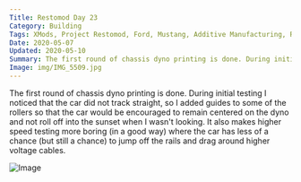 ```yaml
---
Title: Restomod Day 23
Category: Building
Tags: XMods, Project Restomod, Ford, Mustang, Additive Manufacturing, Rapid Prototyping, 3D Printing
Date: 2020-05-07
Updated: 2020-05-10
Summary: The first round of chassis dyno printing is done. During initial testing I noticed that the car did not track straight, so I added guides to some of the rollers so that the car would be encouraged to remain centered on the dyno and not roll off into the sunset when I wasn't looking. It also makes higher speed testing more boring (in a good way) where the car has less of a chance (but still a chance) to jump off the rails and drag around higher voltage cables.
Image: img/IMG_5509.jpg
---
```


The first round of chassis dyno printing is done. During initial testing I
noticed that the car did not track straight, so I added guides to some of the
rollers so that the car would be encouraged to remain centered on the dyno and
not roll off into the sunset when I wasn't looking. It also makes higher speed
testing more boring (in a good way) where the car has less of a chance (but
still a chance) to jump off the rails and drag around higher voltage cables.

![Image]({attach}/img/IMG_5509.jpg)

